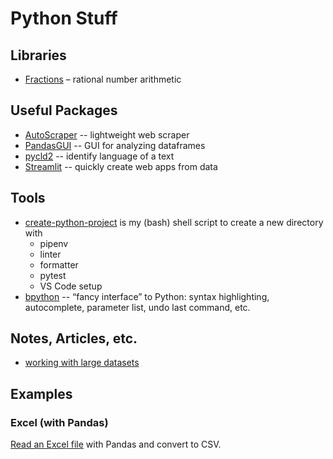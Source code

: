 # Python Stuff

## Libraries

- [Fractions](https://docs.python.org/3.9/library/fractions.html?highlight=fraction) – rational number arithmetic

## Useful Packages

- [AutoScraper](https://github.com/alirezamika/autoscraper) -- lightweight web scraper
- [PandasGUI](https://github.com/adamerose/pandasgui) -- GUI for analyzing dataframes
- [pycld2](https://pypi.org/project/pycld2/) -- identify language of a text
- [Streamlit](https://www.streamlit.io) -- quickly create web apps from data

## Tools

- [create-python-project](scripts/create-python-project.sh) is my (bash) shell script to create a new directory with
  - pipenv
  - linter
  - formatter
  - pytest
  - VS Code setup
- [bpython](https://bpython-interpreter.org) -- “fancy interface” to Python: syntax highlighting, autocomplete, parameter list, undo last command, etc.

## Notes, Articles, etc.

- [working with large datasets](https://www.kaggle.com/rohanrao/tutorial-on-reading-large-datasets)

## Examples

### Excel (with Pandas)

[Read an Excel file](https://github.com/teroyks/excel2csv) with Pandas and convert to CSV.
